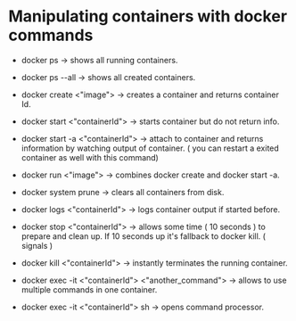 # Manipulating containers with docker commands

- docker ps -> shows all running containers.
- docker ps --all -> shows all created containers.

- docker create <"image"> -> creates a container and returns container Id.
- docker start <"containerId"> -> starts container but do not return info.
- docker start -a <"containerId"> -> attach to container and returns information by watching output of container. ( you can restart a exited container as well with this command)

- docker run <"image"> -> combines docker create and docker start -a.

- docker system prune -> clears all containers from disk.

- docker logs <"containerId"> -> logs container output if started before.

- docker stop <"containerId"> -> allows some time ( 10 seconds ) to prepare and clean up. If 10 seconds up it's fallback to docker kill. ( signals )

- docker kill <"containerId"> -> instantly terminates the running container.

- docker exec -it <"containerId"> <"another_command"> -> allows to use multiple commands in one container.

- docker exec -it <"containerId"> sh -> opens command processor.
